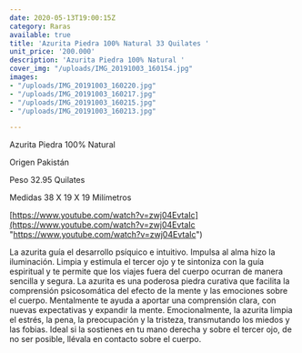 ```yaml
---
date: 2020-05-13T19:00:15Z
category: Raras
available: true
title: 'Azurita Piedra 100% Natural 33 Quilates '
unit_price: '200.000'
description: 'Azurita Piedra 100% Natural '
cover_img: "/uploads/IMG_20191003_160154.jpg"
images:
- "/uploads/IMG_20191003_160220.jpg"
- "/uploads/IMG_20191003_160217.jpg"
- "/uploads/IMG_20191003_160215.jpg"
- "/uploads/IMG_20191003_160213.jpg"

---
```

Azurita Piedra 100% Natural 

Origen Pakistán 

Peso 32.95 Quilates

Medidas 38 X 19 X 19 Milímetros 

[https://www.youtube.com/watch?v=zwj04EvtaIc](https://www.youtube.com/watch?v=zwj04EvtaIc "https://www.youtube.com/watch?v=zwj04EvtaIc")

La azurita guía el desarrollo psíquico e intuitivo. Impulsa al alma hizo la iluminación. Limpia y estimula el tercer ojo y te sintoniza con la guía espiritual y te permite que los viajes fuera del cuerpo ocurran de manera sencilla y segura. La azurita es una poderosa piedra curativa que facilita la comprensión psicosomática del efecto de la mente y las emociones sobre el cuerpo. Mentalmente te ayuda a aportar una comprensión clara, con nuevas expectativas y expandir la mente. Emocionalmente, la azurita limpia el estrés, la pena, la preocupación y la tristeza, transmutando los miedos y las fobias. Ideal si la sostienes en tu mano derecha y sobre el tercer ojo, de no ser posible, llévala en contacto sobre el cuerpo.